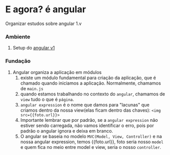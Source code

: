 # E agora? é angular
Organizar estudos sobre angular 1.v 

### Ambiente 
1. Setup do [angular v1](https://angularjs.org/)

### Fundação 
1. Angular organiza a aplicação em módulos
     1. existe um módulo fundamental para criação da aplicação, que é chamado quando iniciamos a aplicação. Normalmente, chamamos de `main.js`
     2. quando estamos trabalhando no contexto do `angular`, chamamos de `view` tudo o que é `página`. 
     3. `angular expression` é o nome que damos para "lacunas" que criamos dentro da nossa view(elas ficam dentro das chaves): 
     `<img src={{foto.url}}>`
     4. Importante lembrar que por padrão, se a `angular expression` não estiver sendo carregada, não vamos identificar o erro, pois por padrão o angular ignora e deixa em branco.
     4. O angular se baseia no modelo `MVC(Model, View, Controller)` e na nossa angular expression, temos {{foto.url}}, foto seria nosso `model` e quem fica no meio entre model e view, seria o nosso `controller`.
    